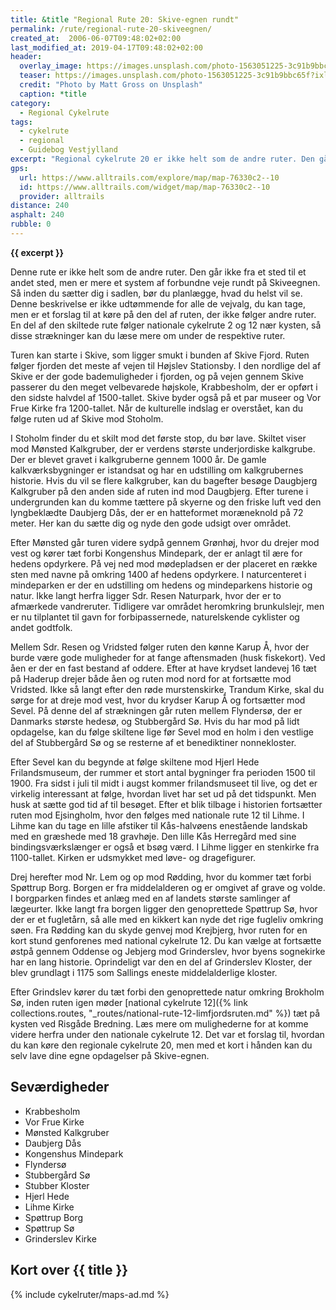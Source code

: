 ```yaml
---
title: &title "Regional Rute 20: Skive-egnen rundt"
permalink: /rute/regional-rute-20-skiveegnen/
created_at:  2006-06-07T09:48:02+02:00
last_modified_at: 2019-04-17T09:48:02+02:00
header:
  overlay_image: https://images.unsplash.com/photo-1563051225-3c91b9bbc65f?ixlib=rb-1.2.1&ixid=eyJhcHBfaWQiOjEyMDd9&auto=format&fit=crop&h=630&w=1200&q=80
  teaser: https://images.unsplash.com/photo-1563051225-3c91b9bbc65f?ixlib=rb-1.2.1&ixid=eyJhcHBfaWQiOjEyMDd9&auto=format&fit=crop&h=300&w=400&q=60
  credit: "Photo by Matt Gross on Unsplash"
  caption: *title
category:
  - Regional Cykelrute
tags:
  - cykelrute
  - regional
  - Guidebog Vestjylland
excerpt: "Regional cykelrute 20 er ikke helt som de andre ruter. Den går ikke fra et sted til et andet sted, men er mere et system af forbundne veje rundt på Skiveegnen. Så inden du sætter dig i sadlen, bør du planlægge, hvad du helst vil se. Denne beskrivelse er ikke udtømmende for alle de vejvalg, du kan tage, men er et forslag til at køre på den del af ruten, der ikke følger andre ruter. En del af den skiltede rute følger nationale cykelrute 2 og 12 nær kysten, så disse strækninger kan du læse mere om under de respektive ruter."
gps:
  url: https://www.alltrails.com/explore/map/map-76330c2--10
  id: https://www.alltrails.com/widget/map/map-76330c2--10
  provider: alltrails
distance: 240
asphalt: 240
rubble: 0
---
```


**{{ excerpt }}**

Denne rute er ikke helt som de andre ruter. Den går ikke fra et sted til et andet sted, men er mere et system af forbundne veje rundt på Skiveegnen. Så inden du sætter dig i sadlen, bør du planlægge, hvad du helst vil se. Denne beskrivelse er ikke udtømmende for alle de vejvalg, du kan tage, men er et forslag til at køre på den del af ruten, der ikke følger andre ruter. En del af den skiltede rute følger nationale cykelrute 2 og 12 nær kysten, så disse strækninger kan du læse mere om under de respektive ruter.

Turen kan starte i Skive, som ligger smukt i bunden af Skive Fjord. Ruten følger fjorden det meste af vejen til Højslev Stationsby. I den nordlige del af Skive er der gode bademuligheder i fjorden, og på vejen gennem Skive passerer du den meget velbevarede højskole, Krabbesholm, der er opført i den sidste halvdel af 1500-tallet. Skive byder også på et par museer og Vor Frue Kirke fra 1200-tallet. Når de kulturelle indslag er overstået, kan du følge ruten ud af Skive mod Stoholm.

I Stoholm finder du et skilt mod det første stop, du bør lave. Skiltet viser mod Mønsted Kalkgruber, der er verdens største underjordiske kalkgrube. Der er blevet gravet i kalkgruberne gennem 1000 år. De gamle kalkværksbygninger er istandsat og har en udstilling om kalkgrubernes historie. Hvis du vil se flere kalkgruber, kan du bagefter besøge Daugbjerg Kalkgruber på den anden side af ruten ind mod Daugbjerg. Efter turene i undergrunden kan du komme tættere på skyerne og den friske luft ved den lyngbeklædte Daubjerg Dås, der er en hatteformet moræneknold på 72 meter. Her kan du sætte dig og nyde den gode udsigt over området.

Efter Mønsted går turen videre sydpå gennem Grønhøj, hvor du drejer mod vest og kører tæt forbi Kongenshus Mindepark, der er anlagt til ære for hedens opdyrkere. På vej ned mod mødepladsen er der placeret en række sten med navne på omkring 1400 af hedens opdyrkere. I naturcenteret i mindeparken er der en udstilling om hedens og mindeparkens historie og natur. Ikke langt herfra ligger Sdr. Resen Naturpark, hvor der er to afmærkede vandreruter. Tidligere var området heromkring brunkulslejr, men er nu tilplantet til gavn for forbipassernede, naturelskende cyklister og andet godtfolk.

Mellem Sdr. Resen og Vridsted følger ruten den kønne Karup Å, hvor der burde være gode muligheder for at fange aftensmaden (husk fiskekort). Ved åen er der en fast bestand af oddere. Efter at have krydset landevej 16 tæt på Haderup drejer både åen og ruten mod nord for at fortsætte mod Vridsted. Ikke så langt efter den røde murstenskirke, Trandum Kirke, skal du sørge for at dreje mod vest, hvor du krydser Karup Å og fortsætter mod Sevel. På denne del af strækningen går ruten mellem Flyndersø, der er Danmarks største hedesø, og Stubbergård Sø. Hvis du har mod på lidt opdagelse, kan du følge skiltene lige før Sevel mod en holm i den vestlige del af Stubbergård Sø og se resterne af et benediktiner nonnekloster.

Efter Sevel kan du begynde at følge skiltene mod Hjerl Hede Frilandsmuseum, der rummer et stort antal bygninger fra perioden 1500 til 1900. Fra sidst i juli til midt i augst kommer frilandsmuseet til live, og det er virkelig interessant at følge, hvordan livet har set ud på det tidspunkt. Men husk at sætte god tid af til besøget. Efter et blik tilbage i historien fortsætter ruten mod Ejsingholm, hvor den følges med nationale rute 12 til Lihme. I Lihme kan du tage en lille afstiker til Kås-halvøens enestående landskab med en græshede med 18 gravhøje. Den lille Kås Herregård med sine bindingsværkslænger er også et bsøg værd. I Lihme ligger en stenkirke fra 1100-tallet. Kirken er udsmykket med løve- og dragefigurer.

Drej herefter mod Nr. Lem og op mod Rødding, hvor du kommer tæt forbi Spøttrup Borg. Borgen er fra middelalderen og er omgivet af grave og volde. I borgparken findes et anlæg med en af landets største samlinger af lægeurter. Ikke langt fra borgen ligger den genoprettede Spøttrup Sø, hvor der er et fugletårn, så alle med en kikkert kan nyde det rige fugleliv omkring søen. Fra Rødding kan du skyde genvej mod Krejbjerg, hvor ruten for en kort stund genforenes med national cykelrute 12. Du kan vælge at fortsætte østpå gennem Oddense og Jebjerg mod Grinderslev, hvor byens sognekirke har en lang historie. Oprindeligt var den en del af Grinderslev Kloster, der blev grundlagt i 1175 som Sallings eneste middelalderlige kloster.

Efter Grindslev kører du tæt forbi den genoprettede natur omkring Brokholm Sø, inden ruten igen møder [national cykelrute 12]({% link collections.routes, "_routes/national-rute-12-limfjordsruten.md" %}) tæt på kysten ved Risgåde Bredning. Læs mere om mulighederne for at komme videre herfra under den nationale cykelrute 12. Det var et forslag til, hvordan du kan køre den regionale cykelrute 20, men med et kort i hånden kan du selv lave dine egne opdagelser på Skive-egnen.

## Seværdigheder

- Krabbesholm
- Vor Frue Kirke
- Mønsted Kalkgruber
- Daubjerg Dås
- Kongenshus Mindepark
- Flyndersø
- Stubbergård Sø
- Stubber Kloster
- Hjerl Hede
- Lihme Kirke
- Spøttrup Borg
- Spøttrup Sø
- Grinderslev Kirke

## Kort over {{ title }}

{% include cykelruter/maps-ad.md %}
